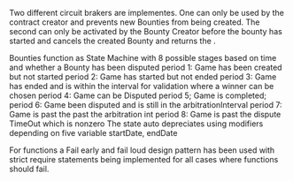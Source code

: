 Two different circuit brakers are implementes. One can only be used by the contract creator and prevents new Bounties from being created. The second can only be activated by the Bounty Creator before the bounty has started and cancels the created Bounty and returns the .

Bounties function as State Machine with 8 possible stages based on time and whether a Bounty has been disputed
period 1: Game has been created but not started
period 2: Game has started but not ended
period 3: Game has ended and is within the interval for validation where a winner can be chosen
period 4: Game can be Disputed
period 5; Game is completed;
period 6: Game  been disputed and is still in the arbitrationInterval
period 7: Game is past the past the arbitration int
period 8: Game is past the dispute TimeOut which is nonzero
The state auto depreciates using modifiers depending on five variable startDate, endDate 

For functions a Fail early and fail loud design pattern has been used with strict require statements being implemented for all cases where functions should fail.
